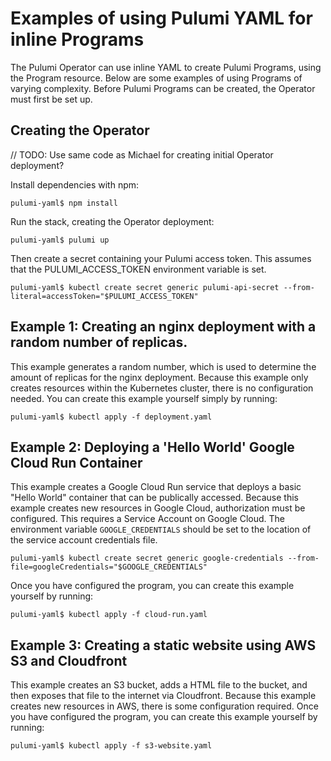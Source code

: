 # Examples of using Pulumi YAML for inline Programs

The Pulumi Operator can use inline YAML to create Pulumi Programs, using the Program resource. Below are some examples of using Programs of varying complexity.
Before Pulumi Programs can be created, the Operator must first be set up.

## Creating the Operator
// TODO: Use same code as Michael for creating initial Operator deployment?

Install dependencies with npm:
```console
pulumi-yaml$ npm install
```

Run the stack, creating the Operator deployment:
```console
pulumi-yaml$ pulumi up
```

Then create a secret containing your Pulumi access token. This assumes that the PULUMI_ACCESS_TOKEN environment variable is set.
```console
pulumi-yaml$ kubectl create secret generic pulumi-api-secret --from-literal=accessToken="$PULUMI_ACCESS_TOKEN"
```

## Example 1: Creating an nginx deployment with a random number of replicas.

This example generates a random number, which is used to determine the amount of replicas for the nginx deployment.
Because this example only creates resources within the Kubernetes cluster, there is no configuration needed.
You can create this example yourself simply by running:
```console
pulumi-yaml$ kubectl apply -f deployment.yaml
```

## Example 2: Deploying a 'Hello World' Google Cloud Run Container

This example creates a Google Cloud Run service that deploys a basic "Hello World" container that can be publically accessed.
Because this example creates new resources in Google Cloud, authorization must be configured.
This requires a Service Account on Google Cloud. The environment variable `GOOGLE_CREDENTIALS` should be set to the location of the service account credentials file.
```console
pulumi-yaml$ kubectl create secret generic google-credentials --from-file=googleCredentials="$GOOGLE_CREDENTIALS"
```

Once you have configured the program, you can create this example yourself by running:
```console
pulumi-yaml$ kubectl apply -f cloud-run.yaml
```

## Example 3: Creating a static website using AWS S3 and Cloudfront

This example creates an S3 bucket, adds a HTML file to the bucket, and then exposes that file to the internet via Cloudfront.
Because this example creates new resources in AWS, there is some configuration required.
Once you have configured the program, you can create this example yourself by running:
```console
pulumi-yaml$ kubectl apply -f s3-website.yaml
```